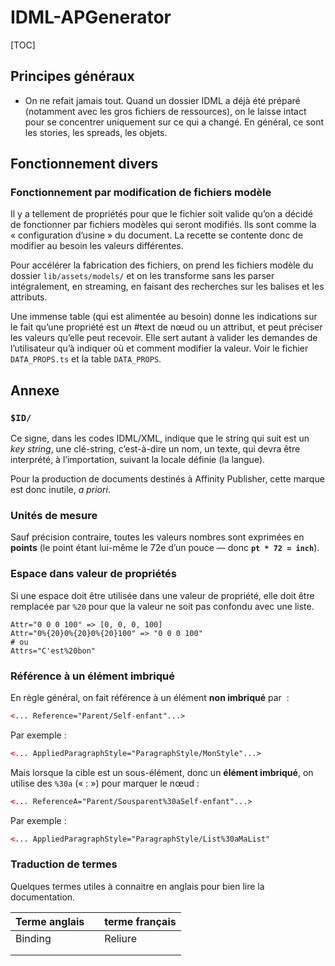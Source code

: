 # IDML-APGenerator

[TOC]



## Principes généraux

* On ne refait jamais tout. Quand un dossier IDML a déjà été préparé (notamment avec les gros fichiers de ressources), on le laisse intact pour se concentrer uniquement sur ce qui a changé. En général, ce sont les stories, les spreads, les objets.



## Fonctionnement divers

### Fonctionnement par modification de fichiers modèle

Il y a tellement de propriétés pour que le fichier soit valide qu’on a décidé de fonctionner par fichiers modèles qui seront modifiés. Ils sont comme la « configuration d’usine » du document. La recette se contente donc de modifier au besoin les valeurs différentes.

Pour accélérer la fabrication des fichiers, on prend les fichiers modèle du dossier `lib/assets/models/` et on les transforme sans les parser intégralement, en streaming, en faisant des recherches sur les balises et les attributs.

Une immense table (qui est alimentée au besoin) donne les indications sur le fait qu’une propriété est un #text de nœud ou un attribut, et peut préciser les valeurs qu’elle peut recevoir. Elle sert autant à valider les demandes de l’utilisateur qu’à indiquer où et comment modifier la valeur. Voir le fichier `DATA_PROPS.ts` et la table `DATA_PROPS`.



## Annexe

### `$ID/`

Ce signe, dans les codes IDML/XML, indique que le string qui suit est un *key string*, une clé-string, c’est-à-dire un nom, un texte, qui devra être interprété, à l’importation, suivant la locale définie (la langue). 

Pour la production de documents destinés à Affinity Publisher, cette marque est donc inutile, *a priori*.

### Unités de mesure

Sauf précision contraire, toutes les valeurs nombres sont exprimées en **points** (le point étant lui-même le 72e d’un pouce — donc **`pt * 72 = inch`**).

### Espace dans valeur de propriétés

Si une espace doit être utilisée dans une valeur de propriété, elle doit être remplacée par `%20` pour que la valeur ne soit pas confondu avec une liste.

~~~
Attr="0 0 0 100" => [0, 0, 0, 100]
Attr="0%{20}0%{20}0%{20}100" => "0 0 0 100"
# ou
Attrs="C'est%20bon"
~~~

### Référence à un élément imbriqué

En règle général, on fait référence à un élément **non imbriqué** par  :

~~~xml
<... Reference="Parent/Self-enfant"...>
~~~

Par exemple : 

~~~xml
<... AppliedParagraphStyle="ParagraphStyle/MonStyle"...>
~~~

Mais lorsque la cible est un sous-élément, donc un **élément imbriqué**, on utilise des `%30a` (« : ») pour marquer le nœud :

~~~xml
<... ReferenceA="Parent/Sousparent%30aSelf-enfant"...>
~~~

Par exemple :

~~~xml
<... AppliedParagraphStyle="ParagraphStyle/List%30aMaList"
~~~

### Traduction de termes

Quelques termes utiles à connaitre en anglais pour bien lire la documentation.

| Terme anglais |      | terme français |
| ------------- | ---- | -------------- |
| Binding       |      | Reliure        |
|               |      |                |
|               |      |                |

